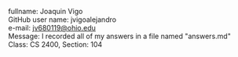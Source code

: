 fullname: Joaquin Vigo  
GitHub user name: jvigoalejandro  
e-mail: jv680119@ohio.edu  
Message: I recorded all of my answers in a file named "answers.md"  
Class: CS 2400, Section: 104
